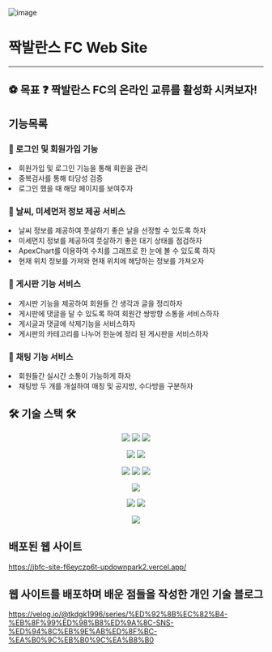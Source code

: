 
![image](https://user-images.githubusercontent.com/101778169/234525035-73c7f3d0-146e-4919-badc-35285224a5e6.png)
#  짝발란스 FC Web Site

<hr/>

## ⚽️ 목표 ❓ 짝발란스 FC의 온라인 교류를 활성화 시켜보자! 
## 기능목록
### 📌 로그인 및 회원가입 기능 
<li>회원가입 및 로그인 기능을 통해 회원을 관리 </li>
<li>중복검사를 통해 타당성 검증 </li>
<li>로그인 했을 때 해당 페이지를 보여주자 </li>


### 📌 날씨, 미세먼저 정보 제공 서비스
<li>날씨 정보를 제공하여 풋살하기 좋은 날을 선정할 수 있도록 하자 </li>
<li>미세먼지 정보를 제공하여 풋살하기 좋은 대기 상태를 점검하자  </li>
<li>ApexChart를 이용하여 수치를 그래프로 한 눈에 볼 수 있도록 하자</li>
<li>현재 위치 정보를 가져와 현재 위치에 해당하는 정보를 가져오자 </li>

###  📌 게시판 기능 서비스
<li>게시판 기능을 제공하여 회원들 간 생각과 글을 정리하자 </li>
<li>게시판에 댓글을 달 수 있도록 하여 회원간 쌍방향 소통을 서비스하자  </li>
<li>게시글과 댓글에 삭제기능을 서비스하자 </li>
<li>게시판의 카테고리를 나누어 한눈에 정리 된 게시판을 서비스하자</li>


### 📌 채팅 기능 서비스 
<li>회원들간 실시간 소통이 가능하게 하자 </li>
<li>채팅방 두 개를 개설하여 매칭 및 공지방, 수다방을 구분하자</li>

 ##   🛠 기술 스택 🛠
<p align="center">
<img src="https://img.shields.io/badge/HTML5-E34F26?style=flat&logo=HTML5&logoColor=white"/>
<img src="https://img.shields.io/badge/CSS3-1572B6?style=flat&logo=CSS3&logoColor=white"/>
<img src="https://img.shields.io/badge/Javascript-F7DF1E?style=flat&logo=Javascript&logoColor=white"/>
</p>
<p align="center">
<img src="https://img.shields.io/badge/Express-000000?style=flat&logo=Express&logoColor=white"/> 
<img src="https://img.shields.io/badge/Socket.io-010101?style=flat&logo=Socket.io&logoColor=white"/>
</p>
<p align="center">
<img src="https://img.shields.io/badge/React-61DAFB?style=flat&logo=React&logoColor=white"/>
  <img src="https://img.shields.io/badge/React Query-FF4154?style=flat&logo=React Query&logoColor=white"/>
<img src="https://img.shields.io/badge/styled-components-DB7093?style=flat&logo=styled-components&logoColor=white"/>
</p>
<p align="center">
<img src="https://img.shields.io/badge/MongoDB-47A248?style=flat&logo=MongoDB&logoColor=white"/>  
</p>
<p align="center"> 
<img src="https://img.shields.io/badge/amazonec2-FF9900?style=flat&logo=amazonec2&logoColor=white"/>  
<img src="https://img.shields.io/badge/vercel-000000?style=flat&logo=vercel&logoColor=white"/>  
</p>
<p align="center">
<a href="https://velog.io/@tkdgk1996 "><img src="https://img.shields.io/badge/Tech%20Blog-11B48A?style=flat-square&logo=Vimeo&logoColor=white&link=https://velog.io/@tkdgk1996 "/></a>
</p>

## 배포된 웹 사이트

https://jbfc-site-f6eyczp6t-updownpark2.vercel.app/

## 웹 사이트를 배포하며 배운 점들을 작성한 개인 기술 블로그

https://velog.io/@tkdgk1996/series/%ED%92%8B%EC%82%B4-%EB%8F%99%ED%98%B8%ED%9A%8C-SNS-%ED%94%8C%EB%9E%AB%ED%8F%BC-%EA%B0%9C%EB%B0%9C%EA%B8%B0




